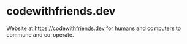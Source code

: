 # codewithfriends.dev
Website at https://codewithfriends.dev for humans and computers to commune and co-operate.
